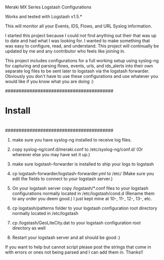 Meraki MX Series Logstash Configurations

Works and tested with Logstash v1.5.*

This will monitor all your Events, IDS, Flows, and URL Syslog information.


I started this project because I could not find anything out their that was up to date and had what I was looking
for. I wanted to make something that was easy to configure, read, and understand. This project will continually be updated by me and
any contributor who feels like joining in.

This project includes configurations for a full working setup using syslog-ng for capturing and parsing flows, events, urls, and ids_alerts into their own separate log files to be sent later to logstash via the logstash forwarder. Obviously you don't have to use these configurations and use whatever you would like if you know what you are doing :)

########################################
#
#  Install
#
########################################


1. make sure you have syslog-ng installed to receive log files.

2. copy syslog-ng/conf.d/meraki.conf to /etc/syslog-ng/conf.d/ (Or wherever else you may have set it up.)

3. make sure logstash-forwarder is installed to ship your logs to logstash

4. cp logstash-forwarder/logstash-forwarder.yml to /etc/ (Make sure you edit the fields to connect to your logstash server.)

5. On your logstash server copy /logstash/*.conf files to your logstash configurations normally located in /etc/logstash/cond.d (Rename them to any order you deem good.) I just kept mine at 10-, 11-, 12-, 13-, etc.

6. cp logstash/patterns folder to your logstash configuration root directory normally located in /etc/logstash

7. cp /logstash/GeoLiteCity.dat to your logstash configuration root directory as well

8. Restart your logstash server and all should be good :)



If you want to help but cannot script please post the strings that come in with errors or ones not being parsed and I can add them in. Thanks!!